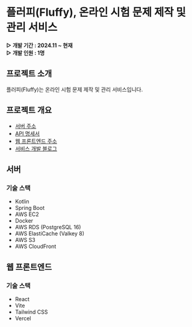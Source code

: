 # 플러피(Fluffy), 온라인 시험 문제 제작 및 관리 서비스

**▷ 개발 기간 : 2024.11 ~ 현재</br>**
**▷ 개발 인원 : 1명**

## 프로젝트 소개

플러피(Fluffy)는 온라인 시험 문제 제작 및 관리 서비스입니다.

## 프로젝트 개요

- [서버 주소](https://api.fluffy.run)
- [API 명세서](https://api.fluffy.run/docs/index.html)
- [웹 프론트엔드 주소](https://fluffy.run)
- [서비스 개발 블로그](https://alstn113.tistory.com/tag/플러피)

## 서버

### 기술 스택

- Kotlin
- Spring Boot
- AWS EC2
- Docker
- AWS RDS (PostgreSQL 16)
- AWS ElastiCache (Valkey 8)
- AWS S3
- AWS CloudFront

## 웹 프론트엔드

### 기술 스택

- React
- Vite
- Tailwind CSS
- Vercel
